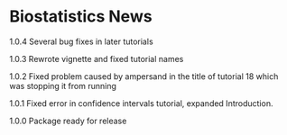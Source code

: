 # Biostatistics News

1.0.4 Several bug fixes in later tutorials

1.0.3 Rewrote vignette and fixed tutorial names

1.0.2 Fixed problem caused by ampersand in the title of tutorial 18 which was stopping it from running

1.0.1 Fixed error in confidence intervals tutorial, expanded Introduction.

1.0.0 Package ready for release